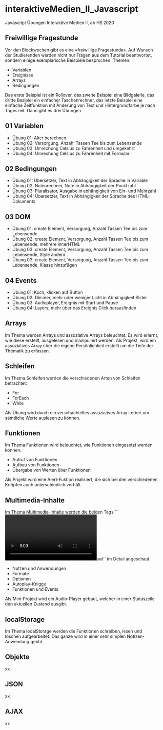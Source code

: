 # interaktiveMedien_II_Javascript
Javascript Übungen Interaktive Medien II, ab HS 2020
## Freiwillige Fragestunde
Vor den Blockwochen gibt es eine «freiwillige Fragestunde». Auf Wunsch der Studierenden werden nicht nur Fragen aus dem Tutorial beantwortet, sondern einige exemplarische Beispiele besprochen. Themen:
- Variablen
- Ereignisse
- Arrays
- Bedingungen

Das erste Beispiel ist ein Rollover, das zweite Beispiel eine Bildgalerie, das dritte Besipiel ein einfacher Taschenrechner, das letzte Beispiel eine einfache Zeitfunktion mit Änderung von Text und Hintergrundfarbe je nach Tageszeit. Dann gibt es drei Übungen.
## 01 Variablen
- Übung 01: Alter berechnen
- Übung 02: Versorgung, Anzahl Tassen Tee bis zum Lebensende
- Übung 03: Umrechung Celsius zu Fahrenheit und umgekehrt
- Übung 04: Umrechung Celsius zu Fahrenheit mit Formular
## 02 Bedingungen
- Übung 01: Übersetzer, Text in Abhängigkeit der Sprache in Variable
- Übung 02: Notenrechner, Note in Abhängigkeit der Punktzahl
- Übung 03: Pluralisator, Ausgabe in abhängigkeit von Ein- und Mehrzahl
- Übung 04: Übersetzer, Text in Abhängigkeit der Sprache des HTML-Dokuments
## 03 DOM
- Übung 01: create Element, Versorgung, Anzahl Tassen Tee bis zum Lebensende
- Übung 02: create Element, Versorgung, Anzahl Tassen Tee bis zum Lebensende, mehrere innerHTML
- Übung 03: create Element, Versorgung, Anzahl Tassen Tee bis zum Lebensende, Style ändern
- Übung 03: create Element, Versorgung, Anzahl Tassen Tee bis zum Lebensende, Klasse hinzufügen
## 04 Events
- Übung 01: Koch, klicken auf Button
- Übung 02: Dimmer, mehr oder weniger Licht in Abhängigkeit Slider
- Übung 03: Audioplayer, Ereignis mit Start und Pause
- Übung 04: Layers, mehr über das Ereignis Click herausfinden
## Arrays
Im Thema werden Arrays und assoziative Arrays beleuchtet. Es wird erlernt, wie diese erstellt, ausgelesen und manipuliert werden.
Als Projekt, wird ein assoziatives Array über die eigene Persönlichkeit erstellt um die Tiefe der Thematik zu erfassen.
## Schleifen
Im Thema Schleifen werden die verschiedenen Arten von Schleifen betrachtet:
 - For
 - ForEach
 - While

Als Übung wird durch ein verschachteltes assoziatives Array iteriert um sämtliche Werte auslesen zu können.
## Funktionen
Im Thema Funktionen wird beleuchtet, wie Funktionen eingesetzt werden können.
 - Aufruf von Funktionen
 - Aufbau von Funktionen
 - Übergabe von Werten über Funktionen
 
Als Projekt wird eine Alert-Fuktion realisiert, die sich bei drei verschiedenen Knöpfen auch unterschiedlich verhält.

## Multimedia-Inhalte

Im Thema Multimedia-Inhalte werden die beiden Tags ```<video></video>`` und ``<audio></audio>`` im Detail angeschaut.

- Nutzen und Anwendungen
- Formate
- Optionen
- Autoplay-Knigge
- Funktionen und Events

Als Mini-Projekt wird ein Audio-Player gebaut, welcher in einer Statuszeile den aktuellen Zustand ausgibt.

## localStorage

Im Thema localStorage werden die Funktionen schreiben, lesen und löschen aufgearbeitet. Das ganze wird in einer sehr simplen Notizen-Anwendung geübt.

## Objekte
xx
## JSON
xx
## AJAX
xx
